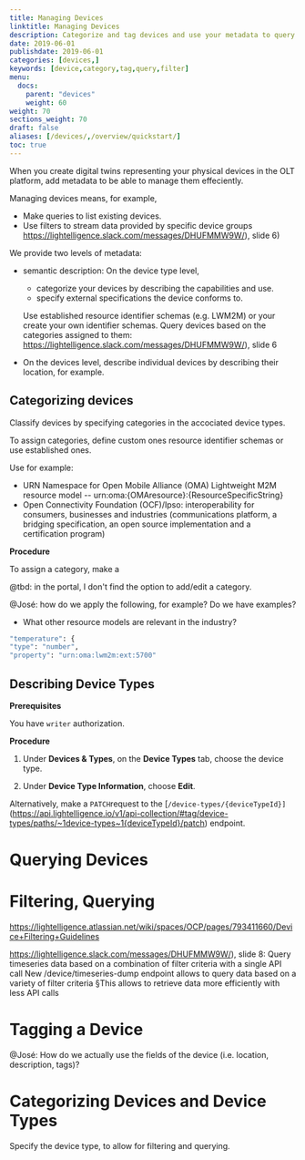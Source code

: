 ```yaml
---
title: Managing Devices
linktitle: Managing Devices
description: Categorize and tag devices and use your metadata to query and filter devices. 
date: 2019-06-01
publishdate: 2019-06-01
categories: [devices,]
keywords: [device,category,tag,query,filter]
menu:
  docs:
    parent: "devices"
    weight: 60
weight: 70
sections_weight: 70
draft: false
aliases: [/devices/,/overview/quickstart/]
toc: true
---
```


When you create digital twins representing your physical devices in the OLT platform, add metadata to be able to manage them effeciently.

Managing devices means, for example, 

* Make queries to list existing devices.
* Use filters to stream data provided by specific device groups https://lightelligence.slack.com/messages/DHUFMMW9W/), slide 6)

We provide two levels of metadata:

* semantic description: On the device type level, 

	* categorize your devices by describing the capabilities and use.
	* specify external specifications the device conforms to.
	
	Use established resource identifier schemas (e.g. LWM2M) or your create your own identifier schemas.
	Query devices based on the categories assigned to them: https://lightelligence.slack.com/messages/DHUFMMW9W/), slide 6
		
 
* On the devices level, describe individual devices by describing their location, for example.




## Categorizing devices

Classify devices by specifying categories in the accociated device types.

To assign categories, define custom ones resource identifier schemas or use established ones.

Use for example:

* URN Namespace for Open Mobile Alliance (OMA) Lightweight M2M resource model -- urn:oma:{OMAresource}:{ResourceSpecificString}
* Open Connectivity Foundation (OCF)/Ipso: interoperability for consumers, businesses and industries (communications platform, a bridging specification,  an open source implementation and a certification program)

**Procedure**

To assign a category, make a 

@tbd: in the portal, I don't find the option to add/edit a category.





@José: how do we apply the following, for example? Do we have examples?
* What other resource models are relevant in the industry?

```sh
"temperature": {
"type": "number",
"property": "urn:oma:lwm2m:ext:5700"
```


## Describing Device Types

**Prerequisites**

You have `writer` authorization. 

**Procedure**

1. Under **Devices & Types**, on the **Device Types** tab, choose the device type.

2. Under **Device Type Information**, choose **Edit**.


Alternatively, make a `PATCH`request to the [`/device-types/{deviceTypeId}]`(https://api.lightelligence.io/v1/api-collection/#tag/device-types/paths/~1device-types~1{deviceTypeId}/patch) endpoint.


## 




# Querying Devices





# Filtering, Querying

https://lightelligence.atlassian.net/wiki/spaces/OCP/pages/793411660/Device+Filtering+Guidelines

https://lightelligence.slack.com/messages/DHUFMMW9W/), slide 8:
Query timeseries data based on a combination of filter criteria with a single API call
New /device/timeseries-dump endpoint allows to query data based on a variety of filter criteria §This allows to retrieve data more efficiently with less API calls


# Tagging a Device


@José: How do we actually use the fields of the device (i.e. location, description, tags)?

# Categorizing Devices and Device Types



Specify the device type, to allow for filtering and querying.

<!-- @Henri: should the description describe relevant device attributes or the class? E.g. properties like „dimmable“: 
or is this kind of information stored in the „category“ element which is not yet to appear in the portal?  
@tbd: crossref to chapter Managing Devices". -->